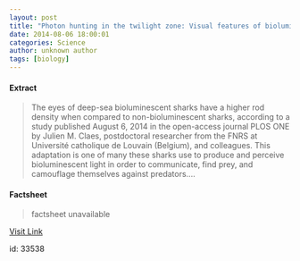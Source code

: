 ```yaml
---
layout: post
title: "Photon hunting in the twilight zone: Visual features of bioluminescent sharks"
date: 2014-08-06 18:00:01
categories: Science
author: unknown author
tags: [biology]
---
```



#### Extract
>The eyes of deep-sea bioluminescent sharks have a higher rod density when compared to non-bioluminescent sharks, according to a study published August 6, 2014 in the open-access journal PLOS ONE by Julien M. Claes, postdoctoral researcher from the FNRS at Université catholique de Louvain (Belgium), and colleagues. This adaptation is one of many these sharks use to produce and perceive bioluminescent light in order to communicate, find prey, and camouflage themselves against predators....

#### Factsheet
>factsheet unavailable

[Visit Link](http://phys.org/news326534919.html)

id:   33538


